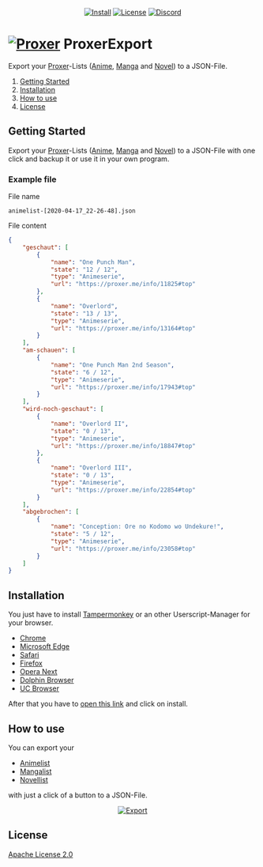 <p align="center">
    <a href="https://github.com/PryosCode/ProxerExport/raw/master/ProxerExport.user.js"><img src="https://img.shields.io/github/v/release/PryosCode/ProxerExport?label=Install" alt="Install"></a>
    <a href="https://github.com/PryosCode/ProxerExport/blob/master/LICENSE"><img src="https://img.shields.io/github/license/PryosCode/ProxerExport?label=License" alt="License"></a>
    <a href="https://discord.gg/bF2GRHq"><img src="https://discordapp.com/api/guilds/350302354639290379/widget.png" alt="Discord"></a>
</p>

# <a href="https://proxer.me"><img src="https://github.com/PryosCode/ProxerExport/raw/master/images/logo.png" alt="Proxer"></a> ProxerExport

Export your [Proxer](https://proxer.me)-Lists ([Anime](https://proxer.me/ucp?s=anime), [Manga](https://proxer.me/ucp?s=manga) and [Novel](https://proxer.me/ucp?s=novel)) to a JSON-File.

1. [Getting Started](#getting-started)
2. [Installation](#installation)
3. [How to use](#how-to-use)
4. [License](#license)

## Getting Started

Export your [Proxer](https://proxer.me)-Lists ([Anime](https://proxer.me/ucp?s=anime), [Manga](https://proxer.me/ucp?s=manga) and [Novel](https://proxer.me/ucp?s=novel)) to a JSON-File with one click and backup it or use it in your own program.

### Example file

File name

```
animelist-[2020-04-17_22-26-48].json
```

File content

```json
{
	"geschaut": [
		{
			"name": "One Punch Man",
			"state": "12 / 12",
			"type": "Animeserie",
			"url": "https://proxer.me/info/11825#top"
		},
		{
			"name": "Overlord",
			"state": "13 / 13",
			"type": "Animeserie",
			"url": "https://proxer.me/info/13164#top"
		}
	],
	"am-schauen": [
		{
			"name": "One Punch Man 2nd Season",
			"state": "6 / 12",
			"type": "Animeserie",
			"url": "https://proxer.me/info/17943#top"
		}
	],
	"wird-noch-geschaut": [
		{
			"name": "Overlord II",
			"state": "0 / 13",
			"type": "Animeserie",
			"url": "https://proxer.me/info/18847#top"
		},
		{
			"name": "Overlord III",
			"state": "0 / 13",
			"type": "Animeserie",
			"url": "https://proxer.me/info/22854#top"
		}
	],
	"abgebrochen": [
		{
			"name": "Conception: Ore no Kodomo wo Undekure!",
			"state": "5 / 12",
			"type": "Animeserie",
			"url": "https://proxer.me/info/23058#top"
		}
	]
}
```

## Installation

You just have to install [Tampermonkey](https://www.tampermonkey.net) or an other Userscript-Manager for your browser.

- [Chrome](https://chrome.google.com/webstore/detail/tampermonkey/dhdgffkkebhmkfjojejmpbldmpobfkfo)
- [Microsoft Edge](https://www.microsoft.com/store/apps/9NBLGGH5162S)
- [Safari](https://apps.apple.com/us/app/tampermonkey/id1482490089)
- [Firefox](https://addons.mozilla.org/en-US/firefox/addon/tampermonkey)
- [Opera Next](https://addons.opera.com/en/extensions/details/tampermonkey-beta)
- [Dolphin Browser](https://play.google.com/store/apps/details?id=net.tampermonkey.dolphin)
- [UC Browser](https://play.google.com/store/apps/details?id=net.tampermonkey.dolphin)

After that you have to [open this link](https://github.com/PryosCode/ProxerExport/raw/master/ProxerExport.user.js) and click on install.

## How to use

You can export your

- [Animelist](https://proxer.me/ucp?s=anime)
- [Mangalist](https://proxer.me/ucp?s=manga)
- [Novellist](https://proxer.me/ucp?s=novel)

with just a click of a button to a JSON-File.

<p align="center">
    <a href="https://proxer.me/ucp?s=anime"><img src="https://github.com/PryosCode/ProxerExport/raw/master/images/export.png" alt="Export" style="max-width: 100%"></a>
</p>

## License

[Apache License 2.0](LICENSE)
